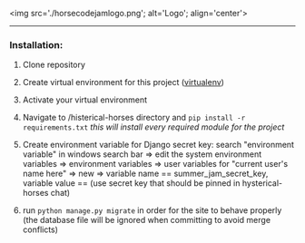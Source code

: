 <img src='./horsecodejamlogo.png'; alt='Logo'; align='center'>

<hr>

### Installation:
1. Clone repository

2. Create virtual environment for this project ([virtualenv](https://pypi.org/project/virtualenv/))

3. Activate your virtual environment 

4. Navigate to /histerical-horses directory and `pip install -r requirements.txt`
 *this will install every required module for the project* 
 
5. Create environment variable for Django secret key: search "environment variable" in windows search bar => 
edit the system environment variables => environment variables => user variables for "current user's name here" => new =>
variable name == summer_jam_secret_key, variable value == (use secret key that should be pinned in hysterical-horses chat)

6. run `python manage.py migrate` in order for the site to behave properly (the database
file will be ignored when committing to avoid merge conflicts)
